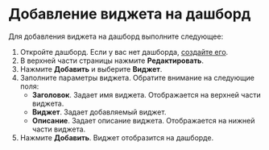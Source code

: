 # Добавление виджета на дашборд

Для добавления виджета на дашборд выполните следующее:
1. Откройте дашборд. Если у вас нет дашборда, [создайте его](create.md).
1. В верхней части страницы нажмите **Редактировать**.
1. Нажмите **Добавить** и выберите **Виджет**.
1. Заполните параметры виджета. Обратите внимание на следующие поля:
    - **Заголовок**. Задает имя виджета. Отображается на верхней части виджета.
    - **Виджет**. Задает добавляемый виджет.
    - **Описание**. Задает описание виджета. Отображается на нижней части виджета.
1. Нажмите **Добавить**. Виджет отобразится на дашборде.